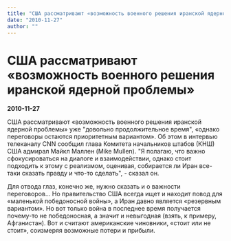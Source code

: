```yaml
---
title: "США рассматривают «возможность военного решения иранской ядерной проблемы»"
date: "2010-11-27"
author: ""
---
```


# США рассматривают «возможность военного решения иранской ядерной проблемы»

**2010-11-27** 

США рассматривают «возможность военного решения иранской ядерной проблемы» уже "довольно продолжительное время", «однако переговоры остаются приоритетным вариантом». Об этом в интервью телеканалу CNN сообщил глава Комитета начальников штабов (КНШ) США адмирал Майкл Маллен (Mike Mullen). "Я полагаю, что важно сфокусироваться на диалоге и взаимодействии, однако стоит подходить к этому с реализмом, оценивая, собирается ли Иран все-таки сказать правду и что-то сделать", - сказал он.

Для отвода глаз, конечно же, нужно сказать и о важности переговоров… Но правительство США всегда ищет и находит повод для  «маленькой победоносной войны», а Иран давно является «резервным вариантом». Но вот только война в последнее время получается почему-то не победоносная, а значит и невыгодная (взять, к примеру, Афганистан). Вот и считают американские чиновники, «стоит или не стоит», соизмеряя возможные потери и прибыли.